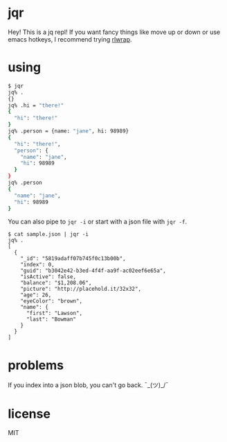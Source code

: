
# jqr

Hey! This is a jq repl! If you want fancy things like move up or down or use emacs hotkeys, I recommend trying [rlwrap](https://github.com/hanslub42/rlwrap).

# using

```bash
$ jqr
jq% .
{}
jq% .hi = "there!"
{
  "hi": "there!"
}
jq% .person = {name: "jane", hi: 98989}
{
  "hi": "there!",
  "person": {
    "name": "jane",
    "hi": 98989
  }
}
jq% .person
{
  "name": "jane",
  "hi": 98989
}
```

You can also pipe to `jqr -i` or start with a json file with `jqr -f`.

```
$ cat sample.json | jqr -i
jq% .
[
  {
    "_id": "5819adaff07b745f0c13b00b",
    "index": 0,
    "guid": "b3042e42-b3ed-4f4f-aa9f-ac02eef6e65a",
    "isActive": false,
    "balance": "$1,208.06",
    "picture": "http://placehold.it/32x32",
    "age": 26,
    "eyeColor": "brown",
    "name": {
      "first": "Lawson",
      "last": "Bowman"
    }
  }
]
```

# problems

If you index into a json blob, you can't go back. ¯\_(ツ)_/¯

# license

MIT
